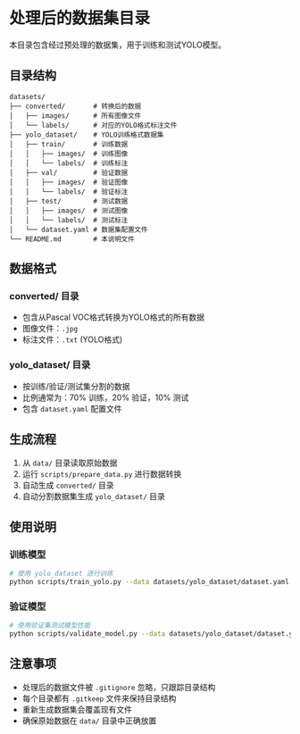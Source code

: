 # 处理后的数据集目录

本目录包含经过预处理的数据集，用于训练和测试YOLO模型。

## 目录结构

```
datasets/
├── converted/       # 转换后的数据
│   ├── images/      # 所有图像文件
│   └── labels/      # 对应的YOLO格式标注文件
├── yolo_dataset/    # YOLO训练格式数据集
│   ├── train/       # 训练数据
│   │   ├── images/  # 训练图像
│   │   └── labels/  # 训练标注
│   ├── val/         # 验证数据
│   │   ├── images/  # 验证图像
│   │   └── labels/  # 验证标注
│   ├── test/        # 测试数据
│   │   ├── images/  # 测试图像
│   │   └── labels/  # 测试标注
│   └── dataset.yaml # 数据集配置文件
└── README.md        # 本说明文件
```

## 数据格式

### converted/ 目录
- 包含从Pascal VOC格式转换为YOLO格式的所有数据
- 图像文件：`.jpg`
- 标注文件：`.txt` (YOLO格式)

### yolo_dataset/ 目录
- 按训练/验证/测试集分割的数据
- 比例通常为：70% 训练，20% 验证，10% 测试
- 包含 `dataset.yaml` 配置文件

## 生成流程

1. 从 `data/` 目录读取原始数据
2. 运行 `scripts/prepare_data.py` 进行数据转换
3. 自动生成 `converted/` 目录
4. 自动分割数据集生成 `yolo_dataset/` 目录

## 使用说明

### 训练模型
```bash
# 使用 yolo_dataset 进行训练
python scripts/train_yolo.py --data datasets/yolo_dataset/dataset.yaml
```

### 验证模型
```bash
# 使用验证集测试模型性能
python scripts/validate_model.py --data datasets/yolo_dataset/dataset.yaml
```

## 注意事项

- 处理后的数据文件被 `.gitignore` 忽略，只跟踪目录结构
- 每个目录都有 `.gitkeep` 文件来保持目录结构
- 重新生成数据集会覆盖现有文件
- 确保原始数据在 `data/` 目录中正确放置 